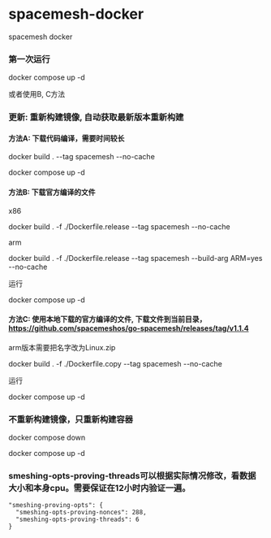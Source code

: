 # spacemesh-docker

spacemesh docker

### 第一次运行

docker compose up -d

或者使用B, C方法

### 更新: 重新构建镜像, 自动获取最新版本重新构建

#### 方法A: 下载代码编译，需要时间较长
docker build . --tag spacemesh --no-cache

docker compose up -d

#### 方法B: 下载官方编译的文件
x86

docker build . -f ./Dockerfile.release --tag spacemesh --no-cache

arm

docker build . -f ./Dockerfile.release --tag spacemesh --build-arg ARM=yes --no-cache

运行

docker compose up -d

#### 方法C: 使用本地下载的官方编译的文件, 下载文件到当前目录，[https://github.com/spacemeshos/go-spacemesh/releases/tag/v1.1.4 ](https://github.com/spacemeshos/go-spacemesh/releases)

arm版本需要把名字改为Linux.zip

docker build . -f ./Dockerfile.copy --tag spacemesh --no-cache

运行

docker compose up -d

### 不重新构建镜像，只重新构建容器

docker compose down

docker compose up -d

### smeshing-opts-proving-threads可以根据实际情况修改，看数据大小和本身cpu。需要保证在12小时内验证一遍。
```
"smeshing-proving-opts": {
  "smeshing-opts-proving-nonces": 288,
  "smeshing-opts-proving-threads": 6
}
```

